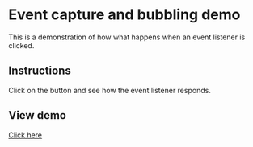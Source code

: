 # Event capture and bubbling demo
This is a demonstration of how what happens when an event listener is clicked.

## Instructions
Click on the button and see how the event listener responds.


## View demo
[Click here](https://sarah-maris.github.io/event-capture-bubbling-demo/)

